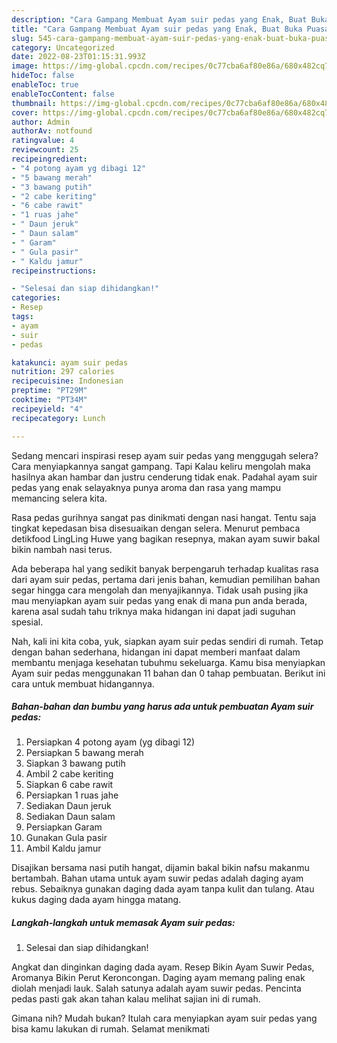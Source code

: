 ```yaml
---
description: "Cara Gampang Membuat Ayam suir pedas yang Enak, Buat Buka Puasa Enak"
title: "Cara Gampang Membuat Ayam suir pedas yang Enak, Buat Buka Puasa Enak"
slug: 545-cara-gampang-membuat-ayam-suir-pedas-yang-enak-buat-buka-puasa-enak
category: Uncategorized
date: 2022-08-23T01:15:31.993Z
image: https://img-global.cpcdn.com/recipes/0c77cba6af80e86a/680x482cq70/ayam-suir-pedas-foto-resep-utama.jpg
hideToc: false
enableToc: true
enableTocContent: false
thumbnail: https://img-global.cpcdn.com/recipes/0c77cba6af80e86a/680x482cq70/ayam-suir-pedas-foto-resep-utama.jpg
cover: https://img-global.cpcdn.com/recipes/0c77cba6af80e86a/680x482cq70/ayam-suir-pedas-foto-resep-utama.jpg
author: Admin
authorAv: notfound
ratingvalue: 4
reviewcount: 25
recipeingredient:
- "4 potong ayam yg dibagi 12"
- "5 bawang merah"
- "3 bawang putih"
- "2 cabe keriting"
- "6 cabe rawit"
- "1 ruas jahe"
- " Daun jeruk"
- " Daun salam"
- " Garam"
- " Gula pasir"
- " Kaldu jamur"
recipeinstructions:

- "Selesai dan siap dihidangkan!"
categories:
- Resep
tags:
- ayam
- suir
- pedas

katakunci: ayam suir pedas 
nutrition: 297 calories
recipecuisine: Indonesian
preptime: "PT29M"
cooktime: "PT34M"
recipeyield: "4"
recipecategory: Lunch

---
```



Sedang mencari inspirasi resep ayam suir pedas yang menggugah selera? Cara menyiapkannya sangat gampang. Tapi Kalau keliru mengolah maka hasilnya akan hambar dan justru cenderung tidak enak. Padahal ayam suir pedas yang enak selayaknya punya aroma dan rasa yang mampu memancing selera kita.


Rasa pedas gurihnya sangat pas dinikmati dengan nasi hangat. Tentu saja tingkat kepedasan bisa disesuaikan dengan selera. Menurut pembaca detikfood LingLing Huwe yang bagikan resepnya, makan ayam suwir bakal bikin nambah nasi terus.

Ada beberapa hal yang sedikit banyak berpengaruh terhadap kualitas rasa dari ayam suir pedas, pertama dari jenis bahan, kemudian pemilihan bahan segar hingga cara mengolah dan menyajikannya. Tidak usah pusing jika mau menyiapkan ayam suir pedas yang enak di mana pun anda berada, karena asal sudah tahu triknya maka hidangan ini dapat jadi suguhan spesial.


Nah, kali ini kita coba, yuk, siapkan ayam suir pedas sendiri di rumah. Tetap dengan bahan sederhana, hidangan ini dapat memberi manfaat dalam membantu menjaga kesehatan tubuhmu sekeluarga. Kamu bisa menyiapkan Ayam suir pedas menggunakan 11 bahan dan 0 tahap pembuatan. Berikut ini cara untuk membuat hidangannya.

<!--inarticleads1-->

##### Bahan-bahan dan bumbu yang harus ada untuk pembuatan Ayam suir pedas:

1. Persiapkan 4 potong ayam (yg dibagi 12)
1. Persiapkan 5 bawang merah
1. Siapkan 3 bawang putih
1. Ambil 2 cabe keriting
1. Siapkan 6 cabe rawit
1. Persiapkan 1 ruas jahe
1. Sediakan  Daun jeruk
1. Sediakan  Daun salam
1. Persiapkan  Garam
1. Gunakan  Gula pasir
1. Ambil  Kaldu jamur


Disajikan bersama nasi putih hangat, dijamin bakal bikin nafsu makanmu bertambah. Bahan utama untuk ayam suwir pedas adalah daging ayam rebus. Sebaiknya gunakan daging dada ayam tanpa kulit dan tulang. Atau kukus daging dada ayam hingga matang. 

<!--inarticleads2-->

##### Langkah-langkah untuk memasak Ayam suir pedas:


1. Selesai dan siap dihidangkan!

Angkat dan dinginkan daging dada ayam. Resep Bikin Ayam Suwir Pedas, Aromanya Bikin Perut Keroncongan. Daging ayam memang paling enak diolah menjadi lauk. Salah satunya adalah ayam suwir pedas. Pencinta pedas pasti gak akan tahan kalau melihat sajian ini di rumah. 

Gimana nih? Mudah bukan? Itulah cara menyiapkan ayam suir pedas yang bisa kamu lakukan di rumah. Selamat menikmati
